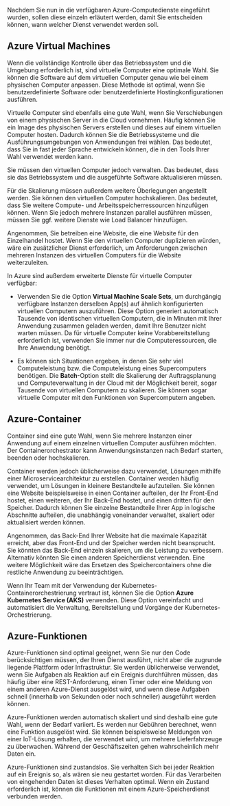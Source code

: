 Nachdem Sie nun in die verfügbaren Azure-Computedienste eingeführt wurden, sollen diese einzeln erläutert werden, damit Sie entscheiden können, wann welcher Dienst verwendet werden soll.

## <a name="azure-virtual-machines"></a>Azure Virtual Machines

Wenn die vollständige Kontrolle über das Betriebssystem und die Umgebung erforderlich ist, sind virtuelle Computer eine optimale Wahl. Sie können die Software auf dem virtuellen Computer genau wie bei einem physischen Computer anpassen. Diese Methode ist optimal, wenn Sie benutzerdefinierte Software oder benutzerdefinierte Hostingkonfigurationen ausführen.

Virtuelle Computer sind ebenfalls eine gute Wahl, wenn Sie Verschiebungen von einem physischen Server in die Cloud vornehmen. Häufig können Sie ein Image des physischen Servers erstellen und dieses auf einem virtuellen Computer hosten. Dadurch können Sie die Betriebssysteme und die Ausführungsumgebungen von Anwendungen frei wählen. Das bedeutet, dass Sie in fast jeder Sprache entwickeln können, die in den Tools Ihrer Wahl verwendet werden kann.

Sie müssen den virtuellen Computer jedoch verwalten. Das bedeutet, dass sie das Betriebssystem und die ausgeführte Software aktualisieren müssen. 

Für die Skalierung müssen außerdem weitere Überlegungen angestellt werden. Sie können den virtuellen Computer hochskalieren. Das bedeutet, dass Sie weitere Compute- und Arbeitsspeicherressourcen hinzufügen können. Wenn Sie jedoch mehrere Instanzen parallel ausführen müssen, müssen Sie ggf. weitere Dienste wie Load Balancer hinzufügen.

Angenommen, Sie betreiben eine Website, die eine Website für den Einzelhandel hostet. Wenn Sie den virtuellen Computer duplizieren würden, wäre ein zusätzlicher Dienst erforderlich, um Anforderungen zwischen mehreren Instanzen des virtuellen Computers für die Website weiterzuleiten.

In Azure sind außerdem erweiterte Dienste für virtuelle Computer verfügbar:

* Verwenden Sie die Option **Virtual Machine Scale Sets**, um durchgängig verfügbare Instanzen derselben App(s) auf ähnlich konfigurierten virtuellen Computern auszuführen. Diese Option generiert automatisch Tausende von identischen virtuellen Computern, die in Minuten mit Ihrer Anwendung zusammen geladen werden, damit Ihre Benutzer nicht warten müssen. Da für virtuelle Computer keine Vorabbereitstellung erforderlich ist, verwenden Sie immer nur die Computeressourcen, die Ihre Anwendung benötigt.

* Es können sich Situationen ergeben, in denen Sie sehr viel Computeleistung bzw. die Computeleistung eines Supercomputers benötigen. Die **Batch**-Option stellt die Skalierung der Auftragsplanung und Computeverwaltung in der Cloud mit der Möglichkeit bereit, sogar Tausende von virtuellen Computern zu skalieren. Sie können sogar virtuelle Computer mit den Funktionen von Supercomputern angeben.

## <a name="azure-containers"></a>Azure-Container

Container sind eine gute Wahl, wenn Sie mehrere Instanzen einer Anwendung auf einem einzelnen virtuellen Computer ausführen möchten. Der Containerorchestrator kann Anwendungsinstanzen nach Bedarf starten, beenden oder hochskalieren.

Container werden jedoch üblicherweise dazu verwendet, Lösungen mithilfe einer Microservicearchitektur zu erstellen. Container werden häufig verwendet, um Lösungen in kleinere Bestandteile aufzuteilen. Sie können eine Website beispielsweise in einen Container aufteilen, der Ihr Front-End hostet, einen weiteren, der Ihr Back-End hostet, und einen dritten für den Speicher. Dadurch können Sie einzelne Bestandteile Ihrer App in logische Abschnitte aufteilen, die unabhängig voneinander verwaltet, skaliert oder aktualisiert werden können.

Angenommen, das Back-End Ihrer Website hat die maximale Kapazität erreicht, aber das Front-End und der Speicher werden nicht beansprucht. Sie könnten das Back-End einzeln skalieren, um die Leistung zu verbessern. Alternativ könnten Sie einen anderen Speicherdienst verwenden. Eine weitere Möglichkeit wäre das Ersetzen des Speichercontainers ohne die restliche Anwendung zu beeinträchtigen.

 Wenn Ihr Team mit der Verwendung der Kubernetes-Containerorchestrierung vertraut ist, können Sie die Option **Azure Kubernetes Service (AKS)** verwenden. Diese Option vereinfacht und automatisiert die Verwaltung, Bereitstellung und Vorgänge der Kubernetes-Orchestrierung.

## <a name="azure-functions"></a>Azure-Funktionen

Azure-Funktionen sind optimal geeignet, wenn Sie nur den Code berücksichtigen müssen, der Ihren Dienst ausführt, nicht aber die zugrunde liegende Plattform oder Infrastruktur. Sie werden üblicherweise verwendet, wenn Sie Aufgaben als Reaktion auf ein Ereignis durchführen müssen, das häufig über eine REST-Anforderung, einen Timer oder eine Meldung von einem anderen Azure-Dienst ausgelöst wird, und wenn diese Aufgaben schnell (innerhalb von Sekunden oder noch schneller) ausgeführt werden können.

Azure-Funktionen werden automatisch skaliert und sind deshalb eine gute Wahl, wenn der Bedarf variiert. Es werden nur Gebühren berechnet, wenn eine Funktion ausgelöst wird. Sie können beispielsweise Meldungen von einer IoT-Lösung erhalten, die verwendet wird, um mehrere Lieferfahrzeuge zu überwachen. Während der Geschäftszeiten gehen wahrscheinlich mehr Daten ein.

Azure-Funktionen sind zustandslos. Sie verhalten Sich bei jeder Reaktion auf ein Ereignis so, als wären sie neu gestartet worden. Für das Verarbeiten von eingehenden Daten ist dieses Verhalten optimal. Wenn ein Zustand erforderlich ist, können die Funktionen mit einem Azure-Speicherdienst verbunden werden.
